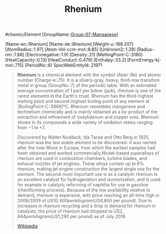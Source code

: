 ﻿---
title: "Rhenium"
type: Element

---
#chemic/Element 
[GroupName::[Group-07-Manganese](../Group-07-Manganese.md)]

[Name-en::Rhenium]
[Name-de::Rhenium]
[Weight-u::186.207]
[AtomRadius::1.97]
[Atom-Vol-ccm-mol::8.85]
[Unknown2::1.28]
[Radius-nm::7.88]
[Electronegative::1.9]
[Density::21]
[MeltingPoint-C::3180]
[HeatCapacity::0.13]
[HeatConduct::0.479]
[Enthalpy::33.2]
[FormEnergy-kj-mol::715]
(PeriodNo::6)
SpocWebEntityId: 21971


> **Rhenium** is a chemical element with the symbol (Abbr::Re) and atomic number (Charge-e::75). It is a silvery-gray, heavy, third-row transition metal in group (GroupNo::7) of the periodic table. With an estimated average concentration of 1 part per billion (ppb), rhenium is one of the rarest elements in the Earth's crust. Rhenium has the third-highest melting point and second-highest boiling point of any element at [BoilingPoint-C::5869]°C. Rhenium resembles manganese and technetium chemically and is mainly obtained as a by-product of the extraction and refinement of molybdenum and copper ores. Rhenium shows in its compounds a wide variety of oxidation states ranging from −1 to +7.
>
> Discovered by Walter Noddack, Ida Tacke and Otto Berg in 1925, rhenium was the last stable element to be discovered. It was named after the river Rhine in Europe, from which the earliest samples had been obtained and worked commercially.Nickel-based superalloys of rhenium are used in combustion chambers, turbine blades, and exhaust nozzles of jet engines. These alloys contain up to 6% rhenium, making jet engine construction the largest single use for the element. The second-most important use is as a catalyst: rhenium is an excellent catalyst for hydrogenation and isomerization, and is used for example in catalytic reforming of naphtha for use in gasoline (rheniforming process). Because of the low availability relative to demand, rhenium is expensive, with price reaching an all-time high in 2008/2009 of US$10,600 per kilogram (US$4,800 per pound). Due to increases in rhenium recycling and a drop in demand for rhenium in catalysts, the price of rhenium had dropped to US$2,844 per kilogram (US$1,290 per pound) as of July 2018.
>
> [Wikipedia](https://en.wikipedia.org/wiki/Rhenium)